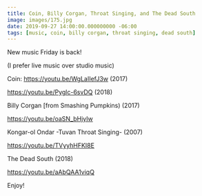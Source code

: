 ```yaml
---
title: Coin, Billy Corgan, Throat Singing, and The Dead South
image: images/175.jpg
date: 2019-09-27 14:00:00.000000000 -06:00
tags: [music, coin, billy corgan, throat singing, dead south]
---
```


New music Friday is back!

(I prefer live music over studio music)

Coin:
https://youtu.be/WgLaIIefJ3w (2017)

https://youtu.be/Pyglc-6svDQ (2018)

 

Billy Corgan [from Smashing Pumpkins) (2017)

https://youtu.be/oaSN_bHjyIw

 

Kongar-ol Ondar -Tuvan Throat Singing- (2007)

https://youtu.be/TVyyhHFKI8E

The Dead South (2018)

https://youtu.be/aAbQAA1viqQ

 

Enjoy!
